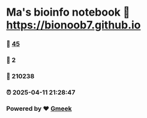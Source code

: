 # Ma's bioinfo notebook :link: https://bionoob7.github.io 
### :page_facing_up: [45](https://bionoob7.github.io/tag.html) 
### :speech_balloon: 2 
### :hibiscus: 210238 
### :alarm_clock: 2025-04-11 21:28:47 
### Powered by :heart: [Gmeek](https://github.com/Meekdai/Gmeek)
